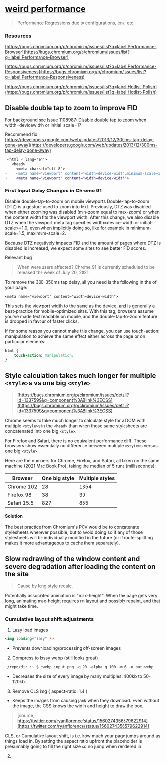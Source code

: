 # [weird performance](#)

> Performance Regressions due to configurations, env, etc.


### Resources

[https://bugs.chromium.org/p/chromium/issues/list?q=label:Performance-Browser](https://bugs.chromium.org/p/chromium/issues/list?q=label:Performance-Browser)

[https://bugs.chromium.org/p/chromium/issues/list?q=label:Performance-Responsiveness](https://bugs.chromium.org/p/chromium/issues/list?q=label:Performance-Responsiveness)

[https://bugs.chromium.org/p/chromium/issues/list?q=label:Hotlist-Polish](https://bugs.chromium.org/p/chromium/issues/list?q=label:Hotlist-Polish)


## Disable double tap to zoom to improve FID

For background see [Issue 1108987: Disable double tap to zoom when width=devicewidth or initial_scale=1?](https://bugs.chromium.org/p/chromium/issues/detail?id%3D1108987&sa=D&usg=AFQjCNEbEVB7yYOkxIKuB9z6v9m2Vpf0SA)

Recommend fix [https://developers.google.com/web/updates/2013/12/300ms-tap-delay-gone-away](https://developers.google.com/web/updates/2013/12/300ms-tap-delay-gone-away)

~~~diff
 <html ⚡ lang="en">
   <head>
     <meta charset="utf-8">
-    <meta name="viewport" content="width=device-width,minimum-scale=1,initial-scale=1">
+    <meta name="viewport" content="width=device-width">
~~~

### First Input Delay Changes in Chrome 91

Disable double-tap-to-zoom on mobile viewports
Double-tap-to-zoom (DTZ) is a gesture used to zoom into text. Previously, DTZ was disabled when either zooming was disabled (min-zoom equal to max-zoom) or when the content width fits the viewport width. After this change, we also disable DTZ when the viewport meta tag specifies width=device-width or initial-scale>=1.0, even when implicitly doing so, like for example in minimum-scale=1.5, maximum-scale=2.

Because DTZ negatively impacts FID and the amount of pages where DTZ is disabled is increased, we expect some sites to see better FID scores.

Relevant bug

> When were users affected?
> Chrome 91 is currently scheduled to be released the week of July 20, 2021.

To remove the 300-350ms tap delay, all you need is the following in the <head> of your page:

```
<meta name="viewport" content="width=device-width">
```
This sets the viewport width to the same as the device, and is generally a best-practice for mobile-optimized sites. With this tag, browsers assume you've made text readable on mobile, and the double-tap-to-zoom feature is dropped in favour of faster clicks.

If for some reason you cannot make this change, you can use touch-action: manipulation to achieve the same effect either across the page or on particular elements:
 
```css
html {
    touch-action: manipulation;
}
```

 
## Style calculation takes much longer for multiple `<style>`s vs one big `<style>`
 
> [https://bugs.chromium.org/p/chromium/issues/detail?id=1337599&q=component%3ABlink%3ECSS](https://bugs.chromium.org/p/chromium/issues/detail?id=1337599&q=component%3ABlink%3ECSS)
 
Chrome seems to take much longer to calculate style for a DOM with multiple `<style>`s in the `<head>` than when those same stylesheets are concatenated into one big `<style>`.

For Firefox and Safari, there is no equivalent performance cliff. These browsers show essentially no difference between multiple `<style>`s versus one big `<style>`.

Here are the numbers for Chrome, Firefox, and Safari, all taken on the same machine (2021 Mac Book Pro), taking the median of 5 runs (milliseconds):

| Browser     | One big style | Multiple styles |
|-------------|---------------|-----------------|
| Chrome 102  | 28            | 1354            |
| Firefox 98  | 38            | 30              |
| Safari 15.5 | 827           | 855             |


 #### Solution
 
The best practice from Chromium's POV would be to concatenate stylesheets wherever possible, but to avoid doing so if any of those stylesheets will be individually modified in the future (or if route-splitting makes it more advantageous to cache them separately).
 
 ##  Slow redrawing of the window content and severe degradation after loading the content on the site
 
 >  Cause by long style recalc.

Potentially associated animation is "max-height". When the page gets very long, animating max-height requires re-layout and possibly repaint, and that might take time.

 
 ### Cumulative layout shift adjustments
 
 1. Lazy load images
```html
<img loading="lazy" />
```
- Prevents downloading/processing off-screen images

2. Compress to lossy webp (still looks great)
```console
 /repo/dir :~ $ cwebp input.png -q 90 -alpha_q 100 -m 6 -o out.webp
```
- Decreases the size of every image by many multiples: 400kb to 50-120kb.

3. Remove CLS
img { aspect-ratio: 1.4 }
- Keeps the images from causing jank when they download. Even without the image, the CSS knows the width and height to draw the box.
 
> [source, https://twitter.com/ryanflorence/status/1560274356579622914](https://twitter.com/ryanflorence/status/1560274356579622914)
 
CLS, or Cumulative layout shift, is i.e. how much your page jumps around as things load in. By setting the aspect ratio upfront the placeholder is presumably going to fill the right size so no jump when rendered in.


2. 

